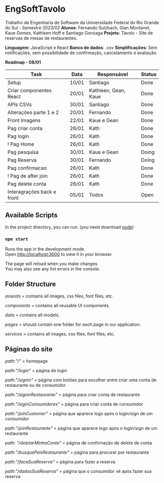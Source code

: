 # EngSoftTavolo

Trabalho de Engenharia de Software da Universidade Federal do Rio Grande do Sul - Semestre 2023/02 
**Alunos**: Fernando Sulzbach, Gian Montanet, Kaue Gomes, Kathleen Hoff e Santiago Gonzaga
**Projeto**: Tavolo -  Site de reservas de mesas de restaurantes.

**Linguagem**: JavaScript e React 
**Banco de dados**: .csv
**Simplificações**: Sem notificações, sem possibilidade de confirmação, cancelamento e avaliação. 

**Roadmap - 08/01**

| Task  | Data | Responsável | **Status** |
| ------------- | ------------- | ------------- | ------------- |
| Setup  | 10/01  | Santiago | Done |
| Criar componentes React  | 20/01  | Kathleen, Gean, Kaue | Done |
| APIs CSVs | 30/01 | Santiago | Done |
| Alterações parte 1 e 2 | 20/01 | Fernando | Done |
| Front Imagens | 22/01 | Kaue e Gean | Done |
| Pag criar conta | 26/01 | Kath | Done |
| Pag login | 26/01 | Kath | Done |
! Pag Home | 26/01 | Kath | Done |
| Pag pesquisa | 30/01 | Kaue e Gean | Doing |
| Pag Reserva | 30/01 | Fernando | Doing
| Pag confirmacao | 26/01 | Kath | Done |
! Pag de after join | 26/01 | Kath | Done |
| Pag delete conta | 26/01 | Kath | Done |
| Interagrações back e front | 05/01 | Todos | Open |

## Available Scripts

In the project directory, you can run:
(you need download [node](https://nodejs.org/en))

### `npm start`

Runs the app in the development mode.\
Open [http://localhost:3000](http://localhost:3000) to view it in your browser.

The page will reload when you make changes.\
You may also see any lint errors in the console.

## Folder Structure

*assests* = contains all images, css files, font files, etc.

*components* = contains all reusable UI components.

*data* = contains all models.

*pages* = should contain one folder for each page in our application.

*services* = contains all images, css files, font files, etc.

## Páginas do site

*path:"/"* = homepage

*path:"/login"* = página de login

*path:"/signin"* = página com botões para escolher entre criar uma conta de restaurante ou de consumidor

*path:"/signinRestaurante"* = página para criar conta de restaurante

*path:"/siginConsumidores"* = página para criar conta de consumidor

*path:"/joinCustomer"* = página que aparece logo após o login/sign de um consumidor

*path:"/joinRestaurante"* = página que aparece logo após o login/sign de um restaurante

*path: "/deletarMinhaConta"* = página de confirmação de delete de conta

*path:"/busquePeloRestaurante"* = página para procurar por restaurante

*path:"/facaSuaReserva"* = página para fazer a reserva

*path:"/dadosSuaReserva"* = página que o consumidor vê após fazer sua reserva



